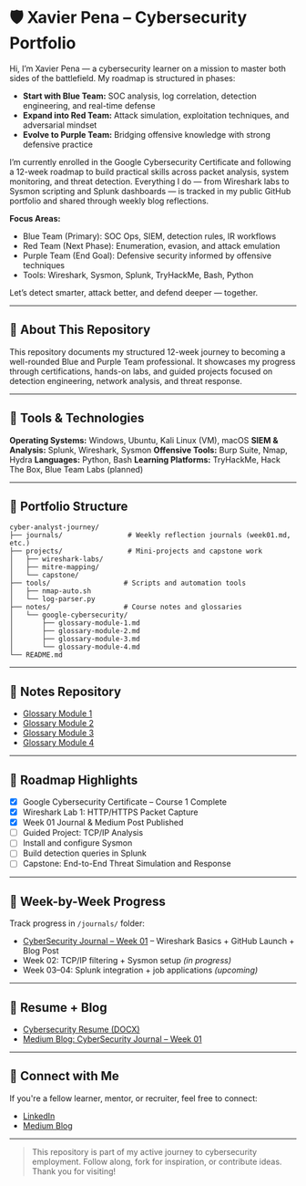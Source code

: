 # 🛡️ Xavier Pena – Cybersecurity Portfolio

Hi, I’m Xavier Pena — a cybersecurity learner on a mission to master both sides of the battlefield. My roadmap is structured in phases:

* **Start with Blue Team:** SOC analysis, log correlation, detection engineering, and real-time defense
* **Expand into Red Team:** Attack simulation, exploitation techniques, and adversarial mindset
* **Evolve to Purple Team:** Bridging offensive knowledge with strong defensive practice

I’m currently enrolled in the Google Cybersecurity Certificate and following a 12-week roadmap to build practical skills across packet analysis, system monitoring, and threat detection. Everything I do — from Wireshark labs to Sysmon scripting and Splunk dashboards — is tracked in my public GitHub portfolio and shared through weekly blog reflections.

**Focus Areas:**

* Blue Team (Primary): SOC Ops, SIEM, detection rules, IR workflows
* Red Team (Next Phase): Enumeration, evasion, and attack emulation
* Purple Team (End Goal): Defensive security informed by offensive techniques
* Tools: Wireshark, Sysmon, Splunk, TryHackMe, Bash, Python

Let’s detect smarter, attack better, and defend deeper — together.

---

## 🎯 About This Repository

This repository documents my structured 12-week journey to becoming a well-rounded Blue and Purple Team professional. It showcases my progress through certifications, hands-on labs, and guided projects focused on detection engineering, network analysis, and threat response.

---

## 🧰 Tools & Technologies

**Operating Systems:** Windows, Ubuntu, Kali Linux (VM), macOS
**SIEM & Analysis:** Splunk, Wireshark, Sysmon
**Offensive Tools:** Burp Suite, Nmap, Hydra
**Languages:** Python, Bash
**Learning Platforms:** TryHackMe, Hack The Box, Blue Team Labs (planned)

---

## 📂 Portfolio Structure

```
cyber-analyst-journey/
├── journals/                # Weekly reflection journals (week01.md, etc.)
├── projects/                # Mini-projects and capstone work
│   ├── wireshark-labs/
│   ├── mitre-mapping/
│   └── capstone/
├── tools/                  # Scripts and automation tools
│   ├── nmap-auto.sh
│   └── log-parser.py
├── notes/                  # Course notes and glossaries
│   └── google-cybersecurity/
│       ├── glossary-module-1.md
│       ├── glossary-module-2.md
│       ├── glossary-module-3.md
│       └── glossary-module-4.md
└── README.md
```

---

## 📘 Notes Repository

* [Glossary Module 1](./notes/google-cybersecurity/glossary-module-1.md)
* [Glossary Module 2](./notes/google-cybersecurity/glossary-module-2.md)
* [Glossary Module 3](./notes/google-cybersecurity/glossary-module-3.md)
* [Glossary Module 4](./notes/google-cybersecurity/glossary-module-4.md)

---

## 🔭 Roadmap Highlights

* [x] Google Cybersecurity Certificate – Course 1 Complete
* [x] Wireshark Lab 1: HTTP/HTTPS Packet Capture
* [x] Week 01 Journal & Medium Post Published
* [ ] Guided Project: TCP/IP Analysis
* [ ] Install and configure Sysmon
* [ ] Build detection queries in Splunk
* [ ] Capstone: End-to-End Threat Simulation and Response

---

## 📆 Week-by-Week Progress

Track progress in `/journals/` folder:

* [CyberSecurity Journal – Week 01](./journals/week01.md) – Wireshark Basics + GitHub Launch + Blog Post
* Week 02: TCP/IP filtering + Sysmon setup *(in progress)*
* Week 03–04: Splunk integration + job applications *(upcoming)*

---

## 📄 Resume + Blog

* [Cybersecurity Resume (DOCX)](../Xavier_Pena_Cybersecurity_Resume.docx)
* [Medium Blog: CyberSecurity Journal – Week 01](https://medium.com/@xavierbpm/week-01-my-cybersecurity-journey-begins)

---

## 🤝 Connect with Me

If you're a fellow learner, mentor, or recruiter, feel free to connect:

* [LinkedIn](https://www.linkedin.com/in/xavier-pena94)
* [Medium Blog](https://medium.com/@xavierbpm)

---

> This repository is part of my active journey to cybersecurity employment. Follow along, fork for inspiration, or contribute ideas. Thank you for visiting!
